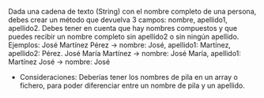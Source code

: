 Dada una cadena de texto (String) con el nombre completo de una persona, debes crear un método que devuelva 3 campos: nombre, apellido1, apellido2. Debes tener en cuenta que hay nombres compuestos y que puedes recibir un nombre completo sin apellido2 o sin ningún apellido.
Ejemplos: José Martínez Pérez -> nombre: José, apellido1: Martínez, apellido2: Pérez.
José María Martínez -> nombre: José María, apellido1: Martínez
José -> nombre: José
* Consideraciones: Deberías tener los nombres de pila en un array o fichero, para poder diferenciar entre un nombre de pila y un apellido.